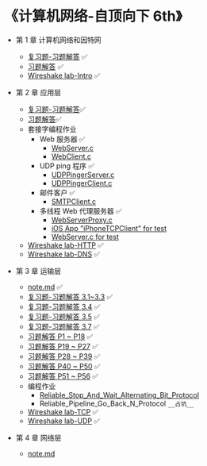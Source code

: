 # 《计算机网络-自顶向下 6th》

* 第 1 章 计算机网络和因特网
  * [复习题-习题解答](https://github.com/YangXiaoHei/Networking/blob/master/01%20计算机网络和因特网/复习题-习题解答.md) ✅
  * [习题解答](https://github.com/YangXiaoHei/Networking/blob/master/01%20计算机网络和因特网/习题解答.md) ✅
  * [Wireshake lab-Intro](https://github.com/YangXiaoHei/Networking/blob/master/01%20计算机网络和因特网/Wireshake_lab-Intro.md) ✅
  
* 第 2 章 应用层
  * [复习题-习题解答](https://github.com/YangXiaoHei/Networking/blob/master/02%20应用层/复习题-习题解答.md)✅
  * [习题解答](https://github.com/YangXiaoHei/Networking/blob/master/02%20应用层/习题解答.md)✅
  * 套接字编程作业
    * Web 服务器 ✅
      * [WebServer.c](https://github.com/YangXiaoHei/Networking/blob/master/02%20应用层/progs/WebServer.c)
      * [WebClient.c](https://github.com/YangXiaoHei/Networking/blob/master/02%20应用层/progs/WebClient.c)
    * UDP ping 程序 ✅
      * [UDPPingerServer.c](https://github.com/YangXiaoHei/Networking/blob/master/02%20应用层/progs/UDPPingerServer.c)
      * [UDPPingerClient.c](https://github.com/YangXiaoHei/Networking/blob/master/02%20应用层/progs/UDPPingerClient.c)
    * 邮件客户 ✅
      * [SMTPClient.c](https://github.com/YangXiaoHei/Networking/blob/master/02%20应用层/progs/SMTPClient.c)
    * 多线程 Web 代理服务器 ✅
      * [WebServerProxy.c](https://github.com/YangXiaoHei/Networking/blob/master/02%20应用层/progs/WebServerProxy.c)
      * [iOS App "iPhoneTCPClient" for test](https://github.com/YangXiaoHei/Networking/blob/master/02%20应用层/progs/iPhoneTCPClient)
      * [WebServer.c for test](https://github.com/YangXiaoHei/Networking/blob/master/02%20应用层/progs/WebServer.c)
  * [Wireshake lab-HTTP](https://github.com/YangXiaoHei/Networking/blob/master/02%20应用层/Wireshake_lab-HTTP.md)  ✅
  * [Wireshake lab-DNS](https://github.com/YangXiaoHei/Networking/blob/master/02%20应用层/Wireshake_lab-DNS.md)  ✅
  
 * 第 3 章 运输层
   * [note.md](https://github.com/YangXiaoHei/Networking/blob/master/03%20运输层/note.md) ✅
   * [复习题-习题解答 3.1~3.3](https://github.com/YangXiaoHei/Networking/blob/master/03%20运输层/复习题-习题解答_31_33.md) ✅
   * [复习题-习题解答 3.4](https://github.com/YangXiaoHei/Networking/blob/master/03%20运输层/复习题-习题解答_34.md) ✅
   * [复习题-习题解答 3.5](https://github.com/YangXiaoHei/Networking/blob/master/03%20运输层/复习题-习题解答_35.md) ✅
   * [复习题-习题解答 3.7](https://github.com/YangXiaoHei/Networking/blob/master/03%20运输层/复习题-习题解答_37.md) ✅
   * [习题解答 P1 ~ P18](https://github.com/YangXiaoHei/Networking/blob/master/03%20运输层/习题解答_1_18.md) ✅
   * [习题解答 P19 ~ P27](https://github.com/YangXiaoHei/Networking/blob/master/03%20运输层/习题解答_19_27.md) ✅
   * [习题解答 P28 ~ P39](https://github.com/YangXiaoHei/Networking/blob/master/03%20运输层/习题解答_28_39.md) ✅
   * [习题解答 P40 ~ P50](https://github.com/YangXiaoHei/Networking/blob/master/03%20运输层/习题解答_40_50.md) ✅ 
   * [习题解答 P51 ~ P56](https://github.com/YangXiaoHei/Networking/blob/master/03%20运输层/习题解答_51_56.md) ✅ 
   * 编程作业
     * [Reliable_Stop_And_Wait_Alternating_Bit_Protocol](https://github.com/YangXiaoHei/Networking/tree/master/03%20运输层/progs/Reliable_Stop_And_Wait_Alternating_Bit_Protocol)
     * Reliable_Pipeline_Go_Back_N_Protocol  `__占坑__`
   * [Wireshake lab-TCP](https://github.com/YangXiaoHei/Networking/blob/master/03%20运输层/Wireshake_lab-TCP.md) ✅ 
   * [Wireshake lab-UDP](https://github.com/YangXiaoHei/Networking/blob/master/03%20运输层/Wireshake_lab-UDP.md) ✅
   
* 第 4 章 网络层
   * [note.md](https://github.com/YangXiaoHei/Networking/blob/master/04%20网络层/note.md) 
   
   
   
  
    
  
